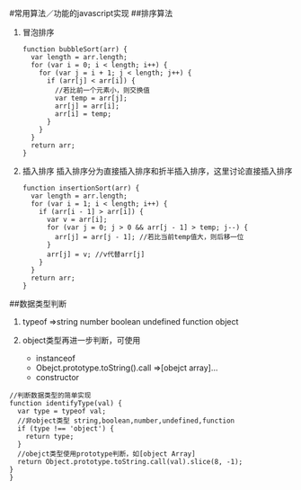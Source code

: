 #常用算法／功能的javascript实现
##排序算法
1. 冒泡排序

	```
	function bubbleSort(arr) {
	  var length = arr.length;
	  for (var i = 0; i < length; i++) {
	    for (var j = i + 1; j < length; j++) {
	      if (arr[j] < arr[i]) {
	        //若比前一个元素小，则交换值
	        var temp = arr[j];
	        arr[j] = arr[i];
	        arr[i] = temp;
	      }
	    }
	  }
	  return arr;
	}
	```
2. 插入排序
	插入排序分为直接插入排序和折半插入排序，这里讨论直接插入排序
	
	```
	function insertionSort(arr) {
	  var length = arr.length;
	  for (var i = 1; i < length; i++) {
	    if (arr[i - 1] > arr[i]) {
	      var v = arr[i];
	      for (var j = 0; j > 0 && arr[j - 1] > temp; j--) {
	        arr[j] = arr[j - 1]; //若比当前temp值大，则后移一位
	      }
	      arr[j] = v; //v代替arr[j]
	    }
	  }
	  return arr;
	}
	```

##数据类型判断
1. typeof =>string number boolean undefined function object 
2. object类型再进一步判断，可使用

	- instanceof
	- Obejct.prototype.toString().call =>[obejct array]…
	- constructor
	
```
//判断数据类型的简单实现
function identifyType(val) {
  var type = typeof val;
  //非object类型 string,boolean,number,undefined,function
  if (type !== 'object') {
    return type;
  }
  //obejct类型使用prototype判断，如[object Array]
  return Object.prototype.toString.call(val).slice(8, -1); 
}
}
```	
	

